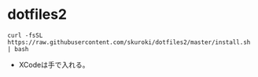 # dotfiles2

```
curl -fsSL https://raw.githubusercontent.com/skuroki/dotfiles2/master/install.sh | bash
```

* XCodeは手で入れる。
